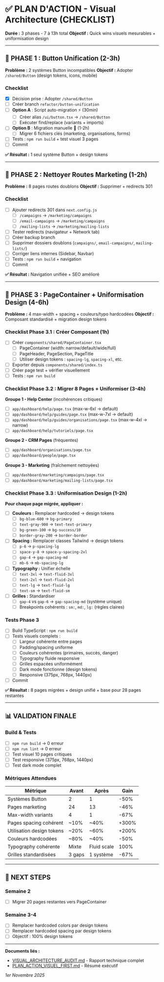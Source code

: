 # ✅ PLAN D'ACTION - Visual Architecture (CHECKLIST)

**Durée :** 3 phases - 7 à 13h total
**Objectif :** Quick wins visuels mesurables + uniformisation design

---

## 🎯 PHASE 1 : Button Unification (2-3h)

**Problème :** 2 systèmes Button incompatibles
**Objectif :** Adopter `/shared/Button` (design tokens, icons, mobile)

### Checklist

- [x] Décision prise : Adopter `/shared/Button`
- [ ] Créer branch `refactor/button-unification`
- [ ] **Option A** : Script auto-migration ⚡ (30min)
  - [ ] Créer alias `/ui/button.tsx` → `/shared/Button`
  - [ ] Exécuter find/replace (variants + imports)
- [ ] **Option B** : Migration manuelle 🎯 (1-2h)
  - [ ] Migrer 6 fichiers clés (marketing, organisations, forms)
- [ ] Tests : `npm run build` + test visuel 3 pages
- [ ] Commit

**✅ Résultat :** 1 seul système Button + design tokens

---

## 🎯 PHASE 2 : Nettoyer Routes Marketing (1-2h)

**Problème :** 8 pages routes doublons
**Objectif :** Supprimer + redirects 301

### Checklist

- [ ] Ajouter redirects 301 dans `next.config.js`
  - [ ] `/campaigns` → `/marketing/campaigns`
  - [ ] `/email-campaigns` → `/marketing/campaigns`
  - [ ] `/mailing-lists` → `/marketing/mailing-lists`
- [ ] Tester redirects (navigateur + Network tab)
- [ ] Créer backup branch
- [ ] Supprimer dossiers doublons (`campaigns/`, `email-campaigns/`, `mailing-lists/`)
- [ ] Corriger liens internes (Sidebar, Navbar)
- [ ] Tests : `npm run build` + navigation
- [ ] Commit

**✅ Résultat :** Navigation unifiée + SEO amélioré

---

## 🎯 PHASE 3 : PageContainer + Uniformisation Design (4-6h)

**Problème :** 4 max-width + spacing + couleurs/typo hardcodées
**Objectif :** Composant standardisé + migration design tokens

### Checklist Phase 3.1 : Créer Composant (1h)

- [ ] Créer `components/shared/PageContainer.tsx`
  - [ ] PageContainer (width: narrow/default/wide/full)
  - [ ] PageHeader, PageSection, PageTitle
  - [ ] Utiliser design tokens : `spacing-lg`, `spacing-xl`, etc.
- [ ] Exporter depuis `components/shared/index.ts`
- [ ] Créer page test + vérifier visuellement
- [ ] Tests : `npm run build`

### Checklist Phase 3.2 : Migrer 8 Pages + Uniformiser (3-4h)

**Groupe 1 - Help Center** (incohérences critiques)
- [ ] `app/dashboard/help/page.tsx` (max-w-6xl → default)
- [ ] `app/dashboard/help/guides/page.tsx` (max-w-7xl → default)
- [ ] `app/dashboard/help/guides/organisations/page.tsx` (max-w-4xl → narrow)
- [ ] `app/dashboard/help/tutoriels/page.tsx`

**Groupe 2 - CRM Pages** (fréquentes)
- [ ] `app/dashboard/organisations/page.tsx`
- [ ] `app/dashboard/people/page.tsx`

**Groupe 3 - Marketing** (fraîchement nettoyées)
- [ ] `app/dashboard/marketing/campaigns/page.tsx`
- [ ] `app/dashboard/marketing/mailing-lists/page.tsx`

### Checklist Phase 3.3 : Uniformisation Design (1-2h)

**Pour chaque page migrée, appliquer :**

- [ ] **Couleurs :** Remplacer hardcoded → design tokens
  - [ ] `bg-blue-600` → `bg-primary`
  - [ ] `text-gray-900` → `text-text-primary`
  - [ ] `bg-green-100` → `bg-success/10`
  - [ ] `border-gray-200` → `border-border`

- [ ] **Spacing :** Remplacer classes Tailwind → design tokens
  - [ ] `p-6` → `p-spacing-lg`
  - [ ] `space-y-8` → `space-y-spacing-2xl`
  - [ ] `gap-4` → `gap-spacing-md`
  - [ ] `mb-6` → `mb-spacing-lg`

- [ ] **Typography :** Unifier échelle
  - [ ] `text-3xl` → `text-fluid-3xl`
  - [ ] `text-2xl` → `text-fluid-2xl`
  - [ ] `text-lg` → `text-fluid-lg`
  - [ ] `text-sm` → `text-fluid-sm`

- [ ] **Grilles :** Standardiser
  - [ ] `gap-4` vs `gap-6` → `gap-spacing-md` (système unique)
  - [ ] Breakpoints cohérents : `sm:`, `md:`, `lg:` (règles claires)

### Tests Phase 3

- [ ] Build TypeScript : `npm run build`
- [ ] Tests visuels complets :
  - [ ] Largeur cohérente entre pages
  - [ ] Padding/spacing uniforme
  - [ ] Couleurs cohérentes (primaires, succès, danger)
  - [ ] Typography fluide responsive
  - [ ] Grilles espacées uniformément
  - [ ] Dark mode fonctionne (design tokens)
  - [ ] Responsive (375px, 768px, 1440px)
- [ ] Commit

**✅ Résultat :** 8 pages migrées + design unifié + base pour 28 pages restantes

---

## 📊 VALIDATION FINALE

### Build & Tests

- [ ] `npm run build` → 0 erreur
- [ ] `npm run lint` → 0 erreur
- [ ] Test visuel 10 pages critiques
- [ ] Test responsive (375px, 768px, 1440px)
- [ ] Test dark mode complet

### Métriques Attendues

| Métrique | Avant | Après | Gain |
|----------|-------|-------|------|
| Systèmes Button | 2 | 1 | -50% |
| Pages marketing | 24 | 13 | -46% |
| Max-width variants | 4 | 1 | -67% |
| Pages spacing cohérent | ~10% | ~40% | +300% |
| Utilisation design tokens | ~20% | ~60% | +200% |
| Couleurs hardcodées | ~80% | ~40% | -50% |
| Typography cohérente | Mixte | Fluid scale | 100% |
| Grilles standardisées | 3 gaps | 1 système | -67% |

---

## 🚀 NEXT STEPS

### Semaine 2
- [ ] Migrer 20 pages restantes vers PageContainer

### Semaine 3-4
- [ ] Remplacer hardcoded colors par design tokens
- [ ] Remplacer hardcoded spacing par design tokens
- [ ] Objectif : 100% design tokens

---

**Documents liés :**
- [VISUAL_ARCHITECTURE_AUDIT.md](./VISUAL_ARCHITECTURE_AUDIT.md) - Rapport technique complet
- [PLAN_ACTION_VISUEL_FIRST.md](./PLAN_ACTION_VISUEL_FIRST.md) - Résumé exécutif

*1er Novembre 2025*
